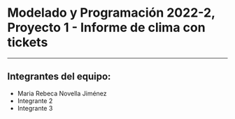 # Modelado y Programación 2022-2, Proyecto 1 - Informe de clima con tickets

---

## Integrantes del equipo:
- Maria Rebeca Novella Jiménez 
- Integrante 2
- Integrante 3
